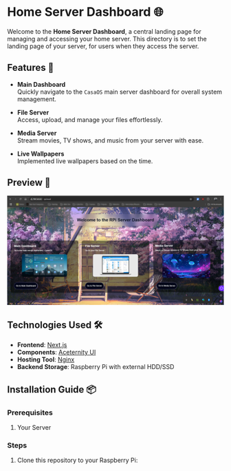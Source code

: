 # Home Server Dashboard 🌐

Welcome to the **Home Server Dashboard**, a central landing page for managing and accessing your home server. This directory is to set the landing page of your server, for users when they access the server.

## Features 🚀

- **Main Dashboard**  
  Quickly navigate to the `CasaOS` main server dashboard for overall system management.

- **File Server**  
  Access, upload, and manage your files effortlessly.

- **Media Server**  
  Stream movies, TV shows, and music from your server with ease.

- **Live Wallpapers**  
  Implemented live wallpapers based on the time.

## Preview 🎨

![RPi Server Dashboard Preview](./public/assets/LandingPage.png)

## Technologies Used 🛠️

- **Frontend**: [Next.js](https://nextjs.org/)
- **Components**: [Aceternity UI](https://ui.aceternity.com/)
- **Hosting Tool**: [Nginx](https://nginx.org/en/)
- **Backend Storage**: Raspberry Pi with external HDD/SSD

## Installation Guide 📦

### Prerequisites
1. Your Server

### Steps
1. Clone this repository to your Raspberry Pi:
   ```bash
    ```